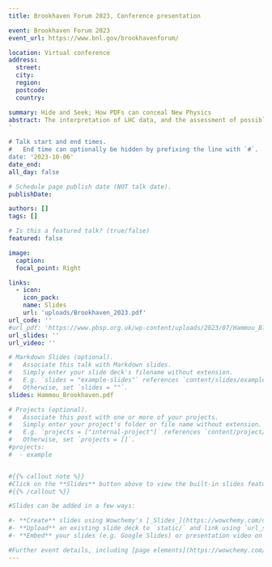 ```yaml
---
title: Brookhaven Forum 2023, Conference presentation

event: Brookhaven Forum 2023
event_url: https://www.bnl.gov/brookhavenforum/

location: Virtual conference
address:
  street:
  city: 
  region:
  postcode:
  country: 

summary: Hide and Seek; How PDFs can conceal New Physics
abstract: The interpretation of LHC data, and the assessment of possible hints of new physics, require the precise knowledge of the proton structure in terms of parton distribution functions (PDFs). In this talk, I present a systematic methodology designed to determine whether and how global PDF fits might inadvertently 'fit away' signs of new physics in the high-energy tails of the distributions. I showcase a scenario for the High-Luminosity LHC, in which the PDFs may completely absorb such signs of new physics, thus biasing theoretical predictions and interpretations. I discuss strategies to single out the effects in this scenario and disentangle the inconsistencies that stem from them. This study brings to light the synergy between the high luminosity programme at the LHC and present and future low-energy non-LHC measurements of large-x sea quark distributions.
'

# Talk start and end times.
#   End time can optionally be hidden by prefixing the line with `#`.
date: '2023-10-06'
date_end: 
all_day: false

# Schedule page publish date (NOT talk date).
publishDate: 

authors: []
tags: []

# Is this a featured talk? (true/false)
featured: false

image:
  caption: 
  focal_point: Right

links:
  - icon: 
    icon_pack: 
    name: Slides
    url: 'uploads/Brookhaven_2023.pdf'
url_code: ''
#url_pdf: 'https://www.pbsp.org.uk/wp-content/uploads/2023/07/Hammou_Blois.pdf'
url_slides: ''
url_video: ''

# Markdown Slides (optional).
#   Associate this talk with Markdown slides.
#   Simply enter your slide deck's filename without extension.
#   E.g. `slides = "example-slides"` references `content/slides/example-slides.md`.
#   Otherwise, set `slides = ""`.
slides: Hammou_Brookhaven.pdf

# Projects (optional).
#   Associate this post with one or more of your projects.
#   Simply enter your project's folder or file name without extension.
#   E.g. `projects = ["internal-project"]` references `content/project/deep-learning/index.md`.
#   Otherwise, set `projects = []`.
#projects:
#  - example


#{{% callout note %}}
#Click on the **Slides** button above to view the built-in slides feature.
#{{% /callout %}}

#Slides can be added in a few ways:

#- **Create** slides using Wowchemy's [_Slides_](https://wowchemy.com/docs/managing-content/#create-slides) feature and link using `slides` parameter in the front matter of the talk file
#- **Upload** an existing slide deck to `static/` and link using `url_slides` parameter in the front matter of the talk file
#- **Embed** your slides (e.g. Google Slides) or presentation video on this page using [shortcodes](https://wowchemy.com/docs/writing-markdown-latex/).

#Further event details, including [page elements](https://wowchemy.com/docs/writing-markdown-latex/) such as image galleries, can be added to the body of this page.
---
```

